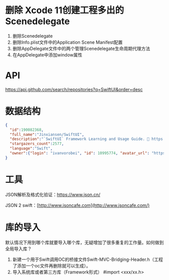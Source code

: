 # 删除 Xcode 11创建工程多出的Scenedelegate

1. 删除Scenedelegate
2. 删除Info.plist文件中的Application Scene Manifest配置
3. 删除AppDelegate文件中的两个管理Scenedelegate生命周期代理方法
4. 在AppDelegate中添加window属性

#  API

https://api.github.com/search/repositories?q=SwiftUI&order=desc

# 数据结构
```json
{
  "id":190082368,
  "full_name":"Jinxiansen/SwiftUI",
  "description":"`SwiftUI` Framework Learning and Usage Guide. 🚀 https://jinxiansen.github.io/SwiftUI/",
  "stargazers_count":2577,
  "language":"Swift",
  "owner":{"login": "ivanvorobei", "id": 10995774, "avatar_url": "https://avatars0.githubusercontent.com/u/10995774?v=4"}
}
```

# 工具

JSON解析及格式化验证：https://www.json.cn/ 

JSON 2 swift：[http://www.jsoncafe.com](http://www.jsoncafe.com/) 

# 库的导入

默认情况下用到哪个库就要导入哪个库，无疑增加了很多重复的工作量。如何做到全局导入库？

1. 新建一个用于Swift调用OC的桥接文件Swift-MVC-Bridging-Header.h（工程了添加一个oc文件再删除就可以生成）。
2. 导入系统库或者第三方库（Framework形式） #import <xxx/xx.h>